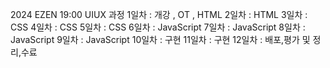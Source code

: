 2024 EZEN 19:00 UIUX 과정
1일차 : 개강 , OT , HTML
2일차 : HTML 
3일차 : CSS 
4일차 : CSS
5일차 : CSS 
6일차 : JavaScript
7일차 : JavaScript
8일차 : JavaScript
9일차 : JavaScript
10일차 : 구현
11일차 : 구현
12일차 : 배포,평가 및 정리,수료
